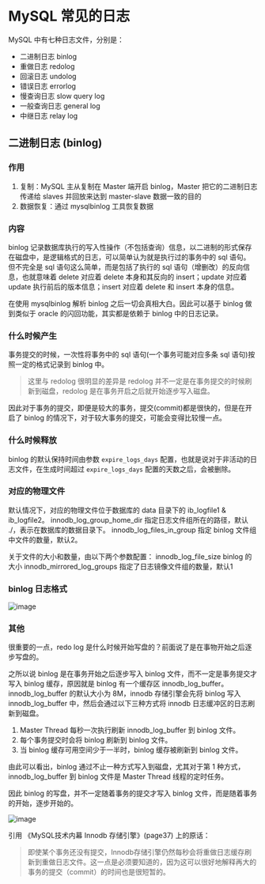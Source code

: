 # MySQL 常见的日志

MySQL 中有七种日志文件，分别是：

+ 二进制日志 binlog
+ 重做日志 redolog
+ 回滚日志 undolog
+ 错误日志 errorlog
+ 慢查询日志 slow query log
+ 一般查询日志 general log
+ 中继日志 relay log

## 二进制日志 (binlog)

### 作用

1. 复制：MySQL 主从复制在 Master 端开启 binlog，Master 把它的二进制日志传递给 slaves 并回放来达到 master-slave 数据一致的目的
2. 数据恢复：通过 mysqlbinlog 工具恢复数据

### 内容

binlog 记录数据库执行的写入性操作（不包括查询）信息，以二进制的形式保存在磁盘中，是逻辑格式的日志，可以简单认为就是执行过的事务中的 sql 语句。
但不完全是 sql 语句这么简单，而是包括了执行的 sql 语句（增删改）的反向信息，也就意味着 delete 对应着 delete 本身和其反向的 insert；update 对应着 update 执行前后的版本信息；insert 对应着 delete 和 insert 本身的信息。

在使用 mysqlbinlog 解析 binlog 之后一切会真相大白。因此可以基于 binlog 做到类似于 oracle 的闪回功能，其实都是依赖于 binlog 中的日志记录。

### 什么时候产生

事务提交的时候，一次性将事务中的 sql 语句(一个事务可能对应多条 sql 语句)按照一定的格式记录到 binlog 中。

> 这里与 redolog 很明显的差异是 redolog 并不一定是在事务提交的时候刷新到磁盘，redolog 是在事务开启之后就开始逐步写入磁盘。

因此对于事务的提交，即便是较大的事务，提交(commit)都是很快的，但是在开启了 binlog 的情况下，对于较大事务的提交，可能会变得比较慢一点。

### 什么时候释放

binlog 的默认保持时间由参数 `expire_logs_days` 配置，也就是说对于非活动的日志文件，在生成时间超过 `expire_logs_days` 配置的天数之后，会被删除。

### 对应的物理文件

默认情况下，对应的物理文件位于数据库的 data 目录下的 ib_logfile1 & ib_logfile2。
innodb_log_group_home_dir 指定日志文件组所在的路径，默认 ./，表示在数据库的数据目录下。
innodb_log_files_in_group 指定 binlog 文件组中文件的数量，默认2。

关于文件的大小和数量，由以下两个参数配置：
innodb_log_file_size binlog 的大小
innodb_mirrored_log_groups 指定了日志镜像文件组的数量，默认1

### binlog 日志格式

![image](https://github.com/TomatoZ7/notes-of-tz/blob/master/images/mysql_log2.png)

### 其他

很重要的一点，redo log 是什么时候开始写盘的？前面说了是在事物开始之后逐步写盘的。

之所以说 binlog 是在事务开始之后逐步写入 binlog 文件，而不一定是事务提交才写入 binlog 缓存，原因就是 binlog 有一个缓存区 innodb_log_buffer。innodb_log_buffer 的默认大小为 8M，innodb 存储引擎会先将 binlog 写入 innodb_log_buffer 中，然后会通过以下三种方式将 innodb 日志缓冲区的日志刷新到磁盘。

1. Master Thread 每秒一次执行刷新 innodb_log_buffer 到 binlog 文件。
2. 每个事务提交时会将 binlog 刷新到 binlog 文件。
3. 当 binlog 缓存可用空间少于一半时，binlog 缓存被刷新到 binlog 文件。

由此可以看出，binlog 通过不止一种方式写入到磁盘，尤其对于第 1 种方式，innodb_log_buffer 到 binlog 文件是 Master Thread 线程的定时任务。

因此 binlog 的写盘，并不一定随着事务的提交才写入 binlog 文件，而是随着事务的开始，逐步开始的。

![image](https://github.com/TomatoZ7/notes-of-tz/blob/master/images/mysql_log1.png)

引用 《MySQL技术内幕 Innodb 存储引擎》(page37) 上的原话：

> 即使某个事务还没有提交，Innodb存储引擎仍然每秒会将重做日志缓存刷新到重做日志文件。这一点是必须要知道的，因为这可以很好地解释再大的事务的提交（commit）的时间也是很短暂的。